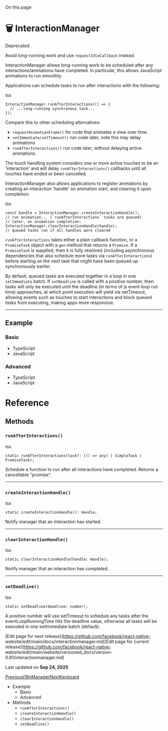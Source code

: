 On this page

# 🗑️ InteractionManager

Deprecated

Avoid long-running work and use `requestIdleCallback` instead.

InteractionManager allows long-running work to be scheduled after any
interactions/animations have completed. In particular, this allows JavaScript
animations to run smoothly.

Applications can schedule tasks to run after interactions with the following:

tsx

    
    
    InteractionManager.runAfterInteractions(() => {  
      // ...long-running synchronous task...  
    });  
    

Compare this to other scheduling alternatives:

  * `requestAnimationFrame()` for code that animates a view over time.
  * `setImmediate/setTimeout()` run code later, note this may delay animations.
  * `runAfterInteractions()` run code later, without delaying active animations.

The touch handling system considers one or more active touches to be an
'interaction' and will delay `runAfterInteractions()` callbacks until all
touches have ended or been cancelled.

InteractionManager also allows applications to register animations by creating
an interaction 'handle' on animation start, and clearing it upon completion:

tsx

    
    
    const handle = InteractionManager.createInteractionHandle();  
    // run animation... (`runAfterInteractions` tasks are queued)  
    // later, on animation completion:  
    InteractionManager.clearInteractionHandle(handle);  
    // queued tasks run if all handles were cleared  
    

`runAfterInteractions` takes either a plain callback function, or a
`PromiseTask` object with a `gen` method that returns a `Promise`. If a
`PromiseTask` is supplied, then it is fully resolved (including asynchronous
dependencies that also schedule more tasks via `runAfterInteractions`) before
starting on the next task that might have been queued up synchronously
earlier.

By default, queued tasks are executed together in a loop in one `setImmediate`
batch. If `setDeadline` is called with a positive number, then tasks will only
be executed until the deadline (in terms of js event loop run time)
approaches, at which point execution will yield via setTimeout, allowing
events such as touches to start interactions and block queued tasks from
executing, making apps more responsive.

* * *

## Example​

### Basic​

  * TypeScript
  * JavaScript

### Advanced​

  * TypeScript
  * JavaScript

# Reference

## Methods​

### `runAfterInteractions()`​

tsx

    
    
    static runAfterInteractions(task?: (() => any) | SimpleTask | PromiseTask);  
    

Schedule a function to run after all interactions have completed. Returns a
cancellable "promise".

* * *

### `createInteractionHandle()`​

tsx

    
    
    static createInteractionHandle(): Handle;  
    

Notify manager that an interaction has started.

* * *

### `clearInteractionHandle()`​

tsx

    
    
    static clearInteractionHandle(handle: Handle);  
    

Notify manager that an interaction has completed.

* * *

### `setDeadline()`​

tsx

    
    
    static setDeadline(deadline: number);  
    

A positive number will use setTimeout to schedule any tasks after the
eventLoopRunningTime hits the deadline value, otherwise all tasks will be
executed in one setImmediate batch (default).

[Edit page for next release](https://github.com/facebook/react-native-
website/edit/main/docs/interactionmanager.md)[Edit page for current
release](https://github.com/facebook/react-native-
website/edit/main/website/versioned_docs/version-0.81/interactionmanager.md)

Last updated on **Sep 24, 2025**

[ PreviousI18nManager](/docs/i18nmanager)[NextKeyboard](/docs/keyboard)

  * Example
    * Basic
    * Advanced
  * Methods
    * `runAfterInteractions()`
    * `createInteractionHandle()`
    * `clearInteractionHandle()`
    * `setDeadline()`

